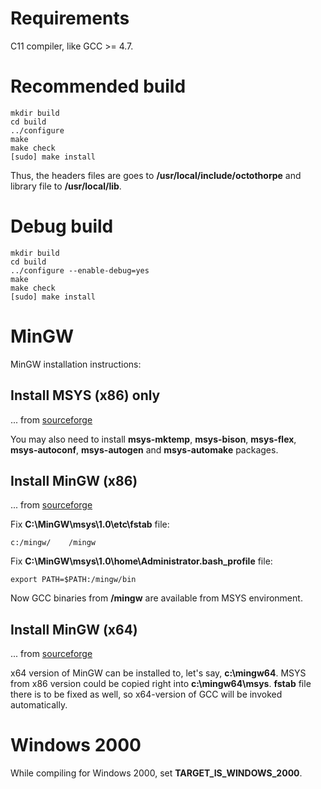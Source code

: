 Requirements
============

C11 compiler, like GCC >= 4.7.

Recommended build
=================

    mkdir build
    cd build
    ../configure
    make
    make check
    [sudo] make install

Thus, the headers files are goes to **/usr/local/include/octothorpe** and library file to **/usr/local/lib**.

Debug build
===========

    mkdir build
    cd build
    ../configure --enable-debug=yes
    make
    make check
    [sudo] make install

MinGW
=====

MinGW installation instructions:

Install MSYS (x86) only
-----------------------
... from [sourceforge](http://sourceforge.net/projects/mingw/files/)

You may also need to install **msys-mktemp**, **msys-bison**, **msys-flex**, **msys-autoconf**, **msys-autogen** and **msys-automake** packages.

Install MinGW (x86)
-------------------
... from [sourceforge](http://sourceforge.net/projects/mingw-w64/files/)

Fix **C:\MinGW\msys\1.0\etc\fstab** file:

    c:/mingw/    /mingw

Fix **C:\MinGW\msys\1.0\home\Administrator\.bash_profile** file:

    export PATH=$PATH:/mingw/bin

Now GCC binaries from **/mingw** are available from MSYS environment.

Install MinGW (x64)
-------------------
... from [sourceforge](http://sourceforge.net/projects/mingw-w64/files/)

x64 version of MinGW can be installed to, let's say, **c:\mingw64**. 
MSYS from x86 version could be copied right into **c:\mingw64\msys**.
**fstab** file there is to be fixed as well, so x64-version of GCC will be invoked automatically.

Windows 2000
============
While compiling for Windows 2000, set **TARGET_IS_WINDOWS_2000**.
